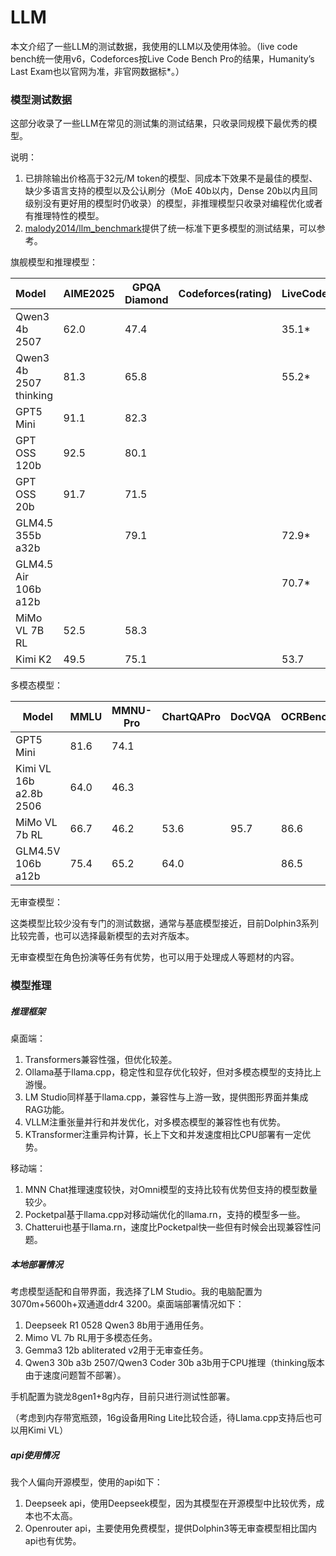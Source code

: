 # LLM

本文介绍了一些LLM的测试数据，我使用的LLM以及使用体验。（live code bench统一使用v6，Codeforces按Live Code Bench Pro的结果，Humanity’s Last Exam也以官网为准，非官网数据标*。）

### 模型测试数据

这部分收录了一些LLM在常见的测试集的测试结果，只收录同规模下最优秀的模型。

说明：

1. 已排除输出价格高于32元/M token的模型、同成本下效果不是最佳的模型、缺少多语言支持的模型以及公认刷分（MoE 40b以内，Dense 20b以内且同级别没有更好用的模型时仍收录）的模型，非推理模型只收录对编程优化或者有推理特性的模型。
2. [malody2014/llm_benchmark](https://github.com/malody2014/llm_benchmark)提供了统一标准下更多模型的测试结果，可以参考。

旗舰模型和推理模型：

| Model                  | AIME2025 | GPQA Diamond | Codeforces(rating) | LiveCodeBench | SWE-Bench | Humanity’s Last Exam | ARC AGI2 |
| :--------------------- | -------- | ------------ | ------------------ | ------------- | --------- | --------------------- | -------- |
| Qwen3 4b 2507          | 62.0     | 47.4         |                    | 35.1*         |           |                       |          |
| Qwen3 4b 2507 thinking | 81.3     | 65.8         |                    | 55.2*         |           |                       |          |
| GPT5 Mini              | 91.1     | 82.3         |                    |               | 71.0      | 16.7                  | 4.5      |
| GPT OSS 120b           | 92.5     | 80.1         |                    |               | 62.4      |                       |          |
| GPT OSS 20b            | 91.7     | 71.5         |                    |               | 60.7      |                       |          |
| GLM4.5 355b a32b       |          | 79.1         |                    | 72.9*         | 64.2      | 14.4*                 |          |
| GLM4.5 Air 106b a12b   |          |              |                    | 70.7*         | 57.6      | 10.6*                 |          |
| MiMo VL 7B RL          | 52.5     | 58.3         |                    |               |           |                       |          |
| Kimi K2                | 49.5     | 75.1         |                    | 53.7          | 65.8      |                       |          |

多模态模型：

| Model                  | MMLU | MMNU-Pro | ChartQAPro | DocVQA | OCRBench | AI2D | MathVista | MathVision |
| ---------------------- | ---- | -------- | ---------- | ------ | -------- | ---- | --------- | ---------- |
| GPT5 Mini              | 81.6 | 74.1     |            |        |          |      | 84.4      |            |
| Kimi VL 16b a2.8b 2506 | 64.0 | 46.3     |            |        |          |      | 80.1      | 56.9       |
| MiMo VL 7b RL          | 66.7 | 46.2     | 53.6       | 95.7   | 86.6     | 83.5 | 81.5      | 60.4       |
| GLM4.5V 106b a12b      | 75.4 | 65.2     | 64.0       |        | 86.5     | 88.1 | 84.6      | 65.6       |

无审查模型：

这类模型比较少没有专门的测试数据，通常与基底模型接近，目前Dolphin3系列比较完善，也可以选择最新模型的去对齐版本。

无审查模型在角色扮演等任务有优势，也可以用于处理成人等题材的内容。

### 模型推理

##### 推理框架

桌面端：

1. Transformers兼容性强，但优化较差。
2. Ollama基于llama.cpp，稳定性和显存优化较好，但对多模态模型的支持比上游慢。
3. LM Studio同样基于llama.cpp，兼容性与上游一致，提供图形界面并集成RAG功能。
4. VLLM注重张量并行和并发优化，对多模态模型的兼容性也有优势。
5. KTransformer注重异构计算，长上下文和并发速度相比CPU部署有一定优势。

移动端：

1. MNN Chat推理速度较快，对Omni模型的支持比较有优势但支持的模型数量较少。
2. Pocketpal基于llama.cpp对移动端优化的llama.rn，支持的模型多一些。
3. Chatterui也基于llama.rn，速度比Pocketpal快一些但有时候会出现兼容性问题。

##### 本地部署情况

考虑模型适配和自带界面，我选择了LM Studio。我的电脑配置为3070m+5600h+双通道ddr4 3200。桌面端部署情况如下：

1. Deepseek R1 0528 Qwen3 8b用于通用任务。
2. Mimo VL 7b RL用于多模态任务。
3. Gemma3 12b abliterated v2用于无审查任务。
4. Qwen3 30b a3b 2507/Qwen3 Coder 30b a3b用于CPU推理（thinking版本由于速度问题暂不部署）。

手机配置为骁龙8gen1+8g内存，目前只进行测试性部署。

（考虑到内存带宽瓶颈，16g设备用Ring Lite比较合适，待Llama.cpp支持后也可以用Kimi VL）

##### api使用情况

我个人偏向开源模型，使用的api如下：

1. Deepseek api，使用Deepseek模型，因为其模型在开源模型中比较优秀，成本也不太高。
2. Openrouter api，主要使用免费模型，提供Dolphin3等无审查模型相比国内api也有优势。
